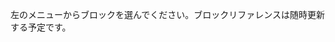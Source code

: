 左のメニューからブロックを選んでください。ブロックリファレンスは随時更新する予定です。

<!-- 
<div id="blocklyDiv" style="height: 480px; width: 600px;"></div>

<xml id="toolbox" style="display: none">
    <block type="create_sprite"></block>
    <block type="controls_if"></block>
    <block type="controls_repeat_ext"></block>
    <block type="logic_compare"></block>
    <block type="math_number"></block>
    <block type="math_arithmetic"></block>
    <block type="text"></block>
    <block type="text_print"></block>  
</xml>

<script>
    Blockly.Blocks['create_sprite'] = {
        init: function () {
            this.jsonInit({
                "message0": 'スプライトを作成 X:%1 Y:%2',
                "args0": [
                    {
                        "type": "input_value",
                        "name": "VALUE",
                        "check": "Number"
                    },
                    {
                        "type": "input_value",
                        "name": "VALUE",
                        "check": "Number"
                    }
                ],
                "output": "Number",
                "colour": 160,
                "tooltip": "Returns number of letters in the provided text.",
                "helpUrl": "http://www.w3schools.com/jsref/jsref_length_string.asp"
            });
        }
    };

    var workspace = Blockly.inject('blocklyDiv',
        {toolbox: document.getElementById('toolbox')});
</script>

-->